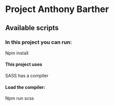 # Project Anthony Barther

## Available scripts

### In this project you can run:

Npm install

#### This project uses

SASS has a compiler

#### Load the compiler:

Npm run scss
